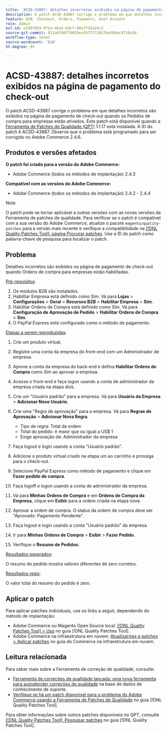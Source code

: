 ```yaml
---
title: 'ACSD-43887: detalhes incorretos exibidos na página de pagamento do check-out'
description: O patch ACSD-43887 corrige o problema em que detalhes incorretos são exibidos na página de pagamento de check-out quando os Pedidos de compra para empresas estão ativados. Este patch está disponível quando a [Ferramenta de correções de qualidade (QPT)](https://experienceleague.adobe.com/en/docs/commerce-operations/tools/quality-patches-tool/quality-patches-tool-to-self-serve-quality-patches) 1.1.17 está instalada. A ID do patch é ACSD-43887. Observe que o problema está programado para ser corrigido no Adobe Commerce 2.4.6.
feature: B2B, Checkout, Orders, Payments, User Account
role: Admin
exl-id: e150f093-9f1a-4ba5-bdcf-90e7f42a29c3
source-git-commit: 011a6f46f76029eaf67f172b576e58dac9710a3d
workflow-type: tm+mt
source-wordcount: '616'
ht-degree: 0%

---
```


# ACSD-43887: detalhes incorretos exibidos na página de pagamento do check-out

O patch ACSD-43887 corrige o problema em que detalhes incorretos são exibidos na página de pagamento de check-out quando os Pedidos de compra para empresas estão ativados. Este patch está disponível quando a [Ferramenta de Patches de Qualidade (QPT)](https://experienceleague.adobe.com/en/docs/commerce-operations/tools/quality-patches-tool/quality-patches-tool-to-self-serve-quality-patches) 1.1.17 está instalada. A ID do patch é ACSD-43887. Observe que o problema está programado para ser corrigido no Adobe Commerce 2.4.6.

## Produtos e versões afetados

**O patch foi criado para a versão do Adobe Commerce:**

* Adobe Commerce (todos os métodos de implantação) 2.4.3

**Compatível com as versões do Adobe Commerce:**

* Adobe Commerce (todos os métodos de implantação) 2.4.2 - 2.4.4

>[!NOTE]
>
>O patch pode se tornar aplicável a outras versões com as novas versões da Ferramenta de patches de qualidade. Para verificar se o patch é compatível com a sua versão do Adobe Commerce, atualize o pacote `magento/quality-patches` para a versão mais recente e verifique a compatibilidade na [[!DNL Quality Patches Tool]: página Procurar patches](https://experienceleague.adobe.com/en/docs/commerce-operations/tools/quality-patches-tool/quality-patches-tool-to-self-serve-quality-patches). Use a ID do patch como palavra-chave de pesquisa para localizar o patch.

## Problema

Detalhes incorretos são exibidos na página de pagamento de check-out quando Ordens de compra para empresas estão habilitadas.

<u>Pré-requisitos</u>:

1. Os módulos B2B são instalados.
1. Habilitar Empresa está definido como _Sim_. Vá para **Lojas** > **Configurações** > **Geral** > **Recursos B2B** > **Habilitar Empresa** > **Sim**.
1. Habilitar Ordens de Compra está definido como _Sim_. Vá para **Configuração de Aprovação de Pedido** > **Habilitar Ordens de Compra** > **Sim**.
1. O PayPal Express está configurado como o método de pagamento.

<u>Etapas a serem reproduzidas</u>:

1. Crie um produto virtual.
1. Registre uma conta da empresa do front-end com um Administrador de empresa.
1. Aprove a conta da empresa do back-end e defina **Habilitar Ordens de Compra** como _Sim_ ao aprovar a empresa.
1. Acesse o front-end e faça logon usando a conta de administrador da empresa criada na etapa dois.
1. Crie um &quot;Usuário padrão&quot; para a empresa. Vá para **Usuário da Empresa** > **Adicionar Novo Usuário**.
1. Crie uma &quot;Regra de aprovação&quot; para a empresa. Vá para **Regras de Aprovação** > **Adicionar Nova Regra**.

   * Tipo de regra: Total da ordem
   * Total do pedido: é maior que ou igual a US$ 1
   * Exige aprovação de: Administrador da empresa

1. Faça logout e login usando a conta &quot;Usuário padrão&quot;.
1. Adicione o produto virtual criado na etapa um ao carrinho e prossiga para o check-out.
1. Selecione PayPal Express como método de pagamento e clique em **Fazer pedido de compra**.
1. Faça logoff e logon usando a conta de administrador da empresa.
1. Vá para **Minhas Ordens de Compra** e em **Ordens de Compra da Empresa**, clique em **Exibir** para a ordem criada na etapa nove.
1. Aprovar a ordem de compra. O status da ordem de compra deve ser &quot;Aprovado: Pagamento Pendente&quot;.
1. Faça logout e login usando a conta &quot;Usuário padrão&quot; da empresa.
1. Ir para **Minhas Ordens de Compra** > **Exibir** > **Fazer Pedido**.
1. Verifique o **Resumo de Pedidos**.

<u>Resultados esperados</u>:

O resumo do pedido mostra valores diferentes de zero corretos.

<u>Resultados reais</u>:

O valor total do resumo do pedido é zero.

## Aplicar o patch

Para aplicar patches individuais, use os links a seguir, dependendo do método de implantação:

* Adobe Commerce ou Magento Open Source local: [[!DNL Quality Patches Tool] > Uso](/help/tools/quality-patches-tool/usage.md) no guia [!DNL Quality Patches Tool].
* Adobe Commerce na infraestrutura em nuvem: [Atualizações e patches > Aplicar patches](https://experienceleague.adobe.com/docs/commerce-cloud-service/user-guide/develop/upgrade/apply-patches.html) no guia do Commerce na infraestrutura em nuvem.

## Leitura relacionada

Para saber mais sobre a Ferramenta de correção de qualidade, consulte:

* [Ferramenta de correções de qualidade lançada: uma nova ferramenta para autoatender correções de qualidade](https://experienceleague.adobe.com/en/docs/commerce-operations/tools/quality-patches-tool/quality-patches-tool-to-self-serve-quality-patches) na base de dados de conhecimento de suporte.
* [Verifique se há um patch disponível para o problema do Adobe Commerce usando a Ferramenta de Patches de Qualidade](/help/tools/quality-patches-tool/patches-available-in-qpt/check-patch-for-magento-issue-with-magento-quality-patches.md) no guia [!DNL Quality Patches Tool].

Para obter informações sobre outros patches disponíveis no QPT, consulte [[!DNL Quality Patches Tool]: Pesquisar patches](https://experienceleague.adobe.com/tools/commerce-quality-patches/index.html) no guia [!DNL Quality Patches Tool].
